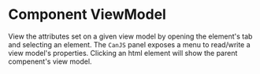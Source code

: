 # Component ViewModel

View the attributes set on a given view model by opening the element's tab and
selecting an element. The `CanJS` panel exposes a menu to read/write a view model's
properties. Clicking an html element will show the parent compenent's view model.
